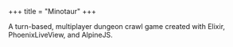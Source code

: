 +++
title = "Minotaur"
+++

A turn-based, multiplayer dungeon crawl game created with Elixir, PhoenixLiveView, and AlpineJS.

